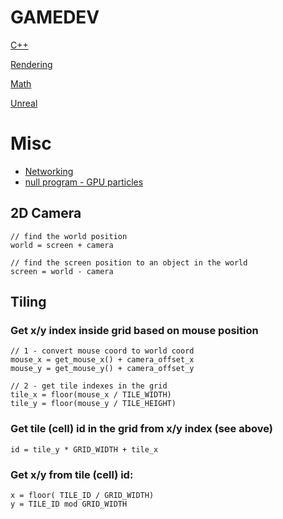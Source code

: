 # GAMEDEV

[C++](Docs/cpp.md)

[Rendering](Docs/rendering.md)

[Math](Docs/math.md)

[Unreal](Docs/unreal.md)

# Misc

- [Networking](https://gafferongames.com/post/fix_your_timestep/)
- [null program - GPU particles](https://nullprogram.com/blog/2014/06/29/)

## 2D Camera

```
// find the world position
world = screen + camera

// find the screen position to an object in the world
screen = world - camera
```

## Tiling

### Get x/y index inside grid based on mouse position
```
// 1 - convert mouse coord to world coord
mouse_x = get_mouse_x() + camera_offset_x
mouse_y = get_mouse_y() + camera_offset_y

// 2 - get tile indexes in the grid
tile_x = floor(mouse_x / TILE_WIDTH)
tile_y = floor(mouse_y / TILE_HEIGHT)
```

### Get tile (cell) id in the grid from x/y index (see above)
```
id = tile_y * GRID_WIDTH + tile_x
```

### Get x/y from tile (cell) id:
```
x = floor( TILE_ID / GRID_WIDTH)
y = TILE_ID mod GRID_WIDTH
```




